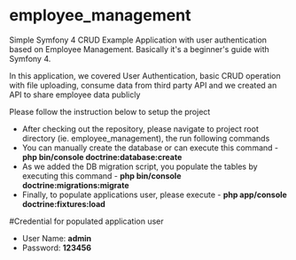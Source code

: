 # employee_management
Simple Symfony 4 CRUD Example Application with user authentication based on Employee Management. Basically it's a beginner's guide with Symfony 4.

In this application, we covered User Authentication, basic CRUD operation with file uploading, consume data from third party API and we created an API to share employee data publicly

Please follow the instruction below to setup the project

* After checking out the repository, please navigate to project root directory (ie. employee_management), the run following commands
* You can manually create the database or can execute this command - **php bin/console doctrine:database:create**
* As we added the DB migration script, you populate the tables by executing this command - **php bin/console doctrine:migrations:migrate**
* Finally, to populate applications user, please execute - **php app/console doctrine:fixtures:load**

#Credential for populated application user

* User Name: **admin**
* Password: **123456**


